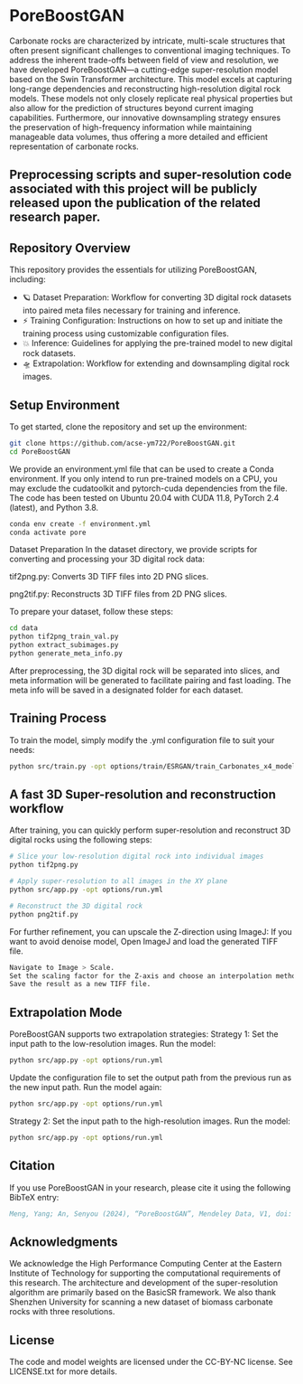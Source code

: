 # PoreBoostGAN
Carbonate rocks are characterized by intricate, multi-scale structures that often present significant challenges to conventional imaging techniques. To address the inherent trade-offs between field of view and resolution, we have developed PoreBoostGAN—a cutting-edge super-resolution model based on the Swin Transformer architecture. This model excels at capturing long-range dependencies and reconstructing high-resolution digital rock models. These models not only closely replicate real physical properties but also allow for the prediction of structures beyond current imaging capabilities. Furthermore, our innovative downsampling strategy ensures the preservation of high-frequency information while maintaining manageable data volumes, thus offering a more detailed and efficient representation of carbonate rocks.
## Preprocessing scripts and super-resolution code associated with this project will be publicly released upon the publication of the related research paper.
## Repository Overview
This repository provides the essentials for utilizing PoreBoostGAN, including:

* 🪐 Dataset Preparation: Workflow for converting 3D digital rock datasets into paired meta files necessary for training and inference.
* ⚡️ Training Configuration: Instructions on how to set up and initiate the training process using customizable configuration files.
* 💥 Inference: Guidelines for applying the pre-trained model to new digital rock datasets.
* 🛸 Extrapolation: Workflow for extending and downsampling digital rock images.
## Setup Environment
To get started, clone the repository and set up the environment:

```bash
git clone https://github.com/acse-ym722/PoreBoostGAN.git
cd PoreBoostGAN
```
We provide an environment.yml file that can be used to create a Conda environment. If you only intend to run pre-trained models on a CPU, you may exclude the cudatoolkit and pytorch-cuda dependencies from the file. The code has been tested on Ubuntu 20.04 with CUDA 11.8, PyTorch 2.4 (latest), and Python 3.8.
```bash
conda env create -f environment.yml
conda activate pore
```
Dataset Preparation
In the dataset directory, we provide scripts for converting and processing your 3D digital rock data:

tif2png.py: Converts 3D TIFF files into 2D PNG slices.

png2tif.py: Reconstructs 3D TIFF files from 2D PNG slices.

To prepare your dataset, follow these steps:
```bash
cd data
python tif2png_train_val.py
python extract_subimages.py
python generate_meta_info.py
```
After preprocessing, the 3D digital rock will be separated into slices, and meta information will be generated to facilitate pairing and fast loading. The meta info will be saved in a designated folder for each dataset.
## Training Process
To train the model, simply modify the .yml configuration file to suit your needs:

```bash
python src/train.py -opt options/train/ESRGAN/train_Carbonates_x4_model_2.yml
```

## A fast 3D Super-resolution and reconstruction workflow
After training, you can quickly perform super-resolution and reconstruct 3D digital rocks using the following steps:
```bash
# Slice your low-resolution digital rock into individual images
python tif2png.py

# Apply super-resolution to all images in the XY plane
python src/app.py -opt options/run.yml 

# Reconstruct the 3D digital rock
python png2tif.py
```
For further refinement, you can upscale the Z-direction using ImageJ:
If you want to avoid denoise model, 
Open ImageJ and load the generated TIFF file.
```bash
Navigate to Image > Scale.
Set the scaling factor for the Z-axis and choose an interpolation method (Bilinear or Bicubic).
Save the result as a new TIFF file.
```
## Extrapolation Mode
PoreBoostGAN supports two extrapolation strategies:
Strategy 1:
Set the input path to the low-resolution images.
Run the model:
```bash
python src/app.py -opt options/run.yml
```
Update the configuration file to set the output path from the previous run as the new input path.
Run the model again:

```bash
python src/app.py -opt options/run.yml
```
Strategy 2:
Set the input path to the high-resolution images.
Run the model:
```bash
python src/app.py -opt options/run.yml
```
## Citation
If you use PoreBoostGAN in your research, please cite it using the following BibTeX entry:

```bibtex
Meng, Yang; An, Senyou (2024), “PoreBoostGAN”, Mendeley Data, V1, doi: 10.17632/6kvtfb5kts.1
```

## Acknowledgments
We acknowledge the High Performance Computing Center at the Eastern Institute of Technology for supporting the computational requirements of this research. The architecture and development of the super-resolution algorithm are primarily based on the BasicSR framework. We also thank Shenzhen University for scanning a new dataset of biomass carbonate rocks with three resolutions.

## License
The code and model weights are licensed under the CC-BY-NC license. See LICENSE.txt for more details.
